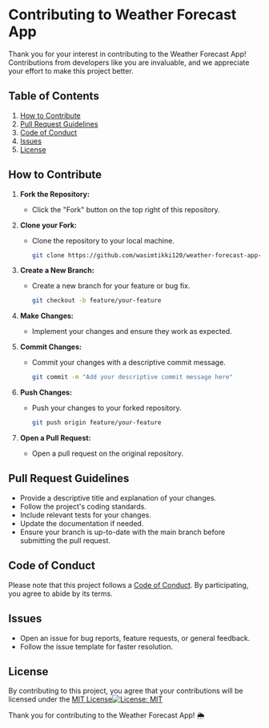 # Contributing to Weather Forecast App

Thank you for your interest in contributing to the Weather Forecast App! Contributions from developers like you are invaluable, and we appreciate your effort to make this project better.

## Table of Contents

1. [How to Contribute](#how-to-contribute)
2. [Pull Request Guidelines](#pull-request-guidelines)
3. [Code of Conduct](#code-of-conduct)
4. [Issues](#issues)
5. [License](#license)

## How to Contribute

1. **Fork the Repository:**
   - Click the "Fork" button on the top right of this repository.

2. **Clone your Fork:**
   - Clone the repository to your local machine.
     ```bash
     git clone https://github.com/wasimtikki120/weather-forecast-app-realtime-updates.git
     ```

3. **Create a New Branch:**
   - Create a new branch for your feature or bug fix.
     ```bash
     git checkout -b feature/your-feature
     ```

4. **Make Changes:**
   - Implement your changes and ensure they work as expected.

5. **Commit Changes:**
   - Commit your changes with a descriptive commit message.
     ```bash
     git commit -m "Add your descriptive commit message here"
     ```

6. **Push Changes:**
   - Push your changes to your forked repository.
     ```bash
     git push origin feature/your-feature
     ```

7. **Open a Pull Request:**
   - Open a pull request on the original repository.

## Pull Request Guidelines

- Provide a descriptive title and explanation of your changes.
- Follow the project's coding standards.
- Include relevant tests for your changes.
- Update the documentation if needed.
- Ensure your branch is up-to-date with the main branch before submitting the pull request.

## Code of Conduct

Please note that this project follows a [Code of Conduct](CODE_OF_CONDUCT.md). By participating, you agree to abide by its terms.

## Issues

- Open an issue for bug reports, feature requests, or general feedback.
- Follow the issue template for faster resolution.

## License

By contributing to this project, you agree that your contributions will be licensed under the [MIT License](LICENSE.md)[![License: MIT](https://img.shields.io/badge/License-MIT-yellow.svg)](https://opensource.org/licenses/MIT)

Thank you for contributing to the Weather Forecast App! 🌦️

